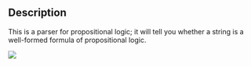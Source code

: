 ## Description
This is a parser for propositional logic; it will tell you whether a string is a well-formed formula of propositional logic.

![](https://github.com/gavinbarrett/PropParse/workflows/Prop%20Parse/badge.svg)
